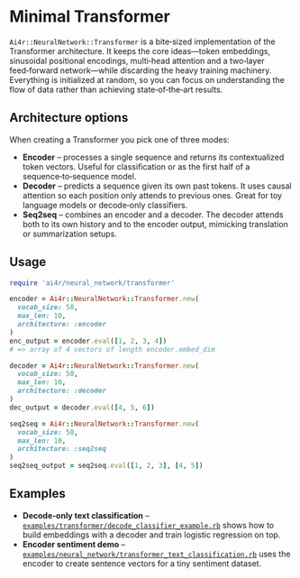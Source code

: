 # Minimal Transformer

`Ai4r::NeuralNetwork::Transformer` is a bite‑sized implementation of the Transformer architecture. It keeps the core ideas—token embeddings, sinusoidal positional encodings, multi‑head attention and a two‑layer feed‑forward network—while discarding the heavy training machinery. Everything is initialized at random, so you can focus on understanding the flow of data rather than achieving state‑of‑the‑art results.

## Architecture options

When creating a Transformer you pick one of three modes:

* **Encoder** – processes a single sequence and returns its contextualized token vectors. Useful for classification or as the first half of a sequence‑to‑sequence model.
* **Decoder** – predicts a sequence given its own past tokens. It uses causal attention so each position only attends to previous ones. Great for toy language models or decode‑only classifiers.
* **Seq2seq** – combines an encoder and a decoder. The decoder attends both to its own history and to the encoder output, mimicking translation or summarization setups.

## Usage

```ruby
require 'ai4r/neural_network/transformer'

encoder = Ai4r::NeuralNetwork::Transformer.new(
  vocab_size: 50,
  max_len: 10,
  architecture: :encoder
)
enc_output = encoder.eval([1, 2, 3, 4])
# => array of 4 vectors of length encoder.embed_dim

decoder = Ai4r::NeuralNetwork::Transformer.new(
  vocab_size: 50,
  max_len: 10,
  architecture: :decoder
)
dec_output = decoder.eval([4, 5, 6])

seq2seq = Ai4r::NeuralNetwork::Transformer.new(
  vocab_size: 50,
  max_len: 10,
  architecture: :seq2seq
)
seq2seq_output = seq2seq.eval([1, 2, 3], [4, 5])
```

## Examples

* **Decode‑only text classification** – [`examples/transformer/decode_classifier_example.rb`](../examples/transformer/decode_classifier_example.rb) shows how to build embeddings with a decoder and train logistic regression on top.
* **Encoder sentiment demo** – [`examples/neural_network/transformer_text_classification.rb`](../examples/neural_network/transformer_text_classification.rb) uses the encoder to create sentence vectors for a tiny sentiment dataset.
